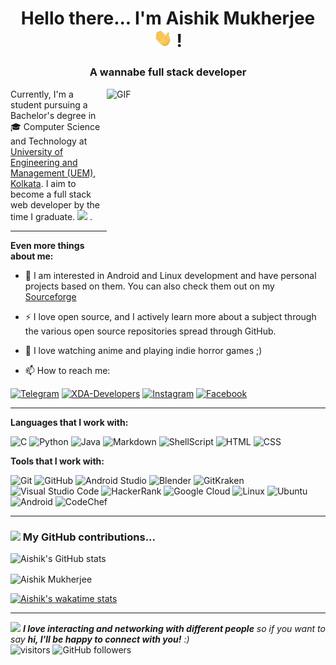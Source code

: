 <h1 align="center"> Hello there... I'm Aishik Mukherjee <img src="https://raw.githubusercontent.com/ABSphreak/ABSphreak/master/gifs/Hi.gif" width="30px"> ! </h1>
<h3 align="center">A wannabe full stack developer</h3>


<p>
<img align="right" alt="GIF" src="https://cdna.artstation.com/p/assets/images/images/033/360/764/original/metin-seven-metin-seven-3d-animated-gif-animation-computer-work-night.gif?1609327662" width="350" height="262"/>
Currently, I'm a student pursuing a Bachelor's degree in 🎓 Computer Science and Technology at <a href="https://uem.edu.in/uem-kolkata/">University of Engineering and Management (UEM), Kolkata</a>. I aim to become a full stack web developer by the time I graduate. <img src="https://media.giphy.com/media/WUlplcMpOCEmTGBtBW/giphy.gif" width="30" > .
</p>

---
**Even more things about me:**

- 📜 I am interested in Android and Linux development and have personal projects based on them.
    You can also check them out on my <a href="https://sourceforge.net/u/aishik999/profile">Sourceforge</a>
- ⚡️ I love open source, and I actively learn more about a subject through the various open source      repositories spread through GitHub.
- 🌈 I love watching anime and playing indie horror games ;)

- 📫 How to reach me: 

<a href="https://https://t.me/AISHIK999/" title="Telegram">
<img src=https://img.shields.io/badge/Telegram-2CA5E0?style=for-the-badge&logo=telegram&logoColor=white" alt="Telegram"></a>

<a href="https://forum.xda-developers.com/m/aishik999.11737149/" title="XDA-Developers">
<img src="https://img.shields.io/badge/XDA--Developers-%23AC6E2F.svg?style=for-the-badge&logo=XDA-Developers&logoColor=white" alt="XDA-Developers"></a>

<a href="https://www.instagram.com/aishik999/" title="Instagram">
<img src="https://img.shields.io/badge/Instagram-E4405F?style=for-the-badge&logo=instagram&logoColor=white" alt="Instagram"></a>

<a href="https://www.facebook.com/aishik.mukherjee.503" title="Facebook">
<img src="https://img.shields.io/badge/Facebook-1877F2?style=for-the-badge&logo=facebook&logoColor=white" alt="Facebook"></a>

---

**Languages that I work with:**  

![C](https://img.shields.io/badge/c-%2300599C.svg?style=for-the-badge&logo=c&logoColor=white)
![Python](https://img.shields.io/badge/Python-3776AB?style=for-the-badge&logo=python&logoColor=white)
![Java](https://img.shields.io/badge/java-%23ED8B00.svg?style=for-the-badge&logo=java&logoColor=white)
![Markdown](https://img.shields.io/badge/Markdown-000000?style=for-the-badge&logo=markdown&logoColor=white)
![ShellScript](https://img.shields.io/badge/Shell_Script-121011?style=for-the-badge&logo=gnu-bash&logoColor=white)
![HTML](https://img.shields.io/badge/HTML5-E34F26?style=for-the-badge&logo=html5&logoColor=white)
![CSS](https://img.shields.io/badge/CSS3-1572B6?style=for-the-badge&logo=css3&logoColor=white)

**Tools that I work with:**

![Git](https://img.shields.io/badge/git-%23F05033.svg?style=for-the-badge&logo=git&logoColor=white)
![GitHub](https://img.shields.io/badge/github-%23121011.svg?style=for-the-badge&logo=github&logoColor=white)
![Android Studio](https://img.shields.io/badge/Android%20Studio-3DDC84.svg?style=for-the-badge&logo=android-studio&logoColor=white)
![Blender](	https://img.shields.io/badge/blender-%23F5792A.svg?style=for-the-badge&logo=blender&logoColor=white)
![GitKraken](https://img.shields.io/badge/GitKraken-179287?style=for-the-badge&logo=GitKraken&logoColor=white)
![Visual Studio Code](https://img.shields.io/badge/VisualStudioCode-0078d7.svg?style=for-the-badge&logo=visual-studio-code&logoColor=white)
![HackerRank](https://img.shields.io/badge/-Hackerrank-2EC866?style=for-the-badge&logo=HackerRank&logoColor=white)
![Google Cloud](https://img.shields.io/badge/GoogleCloud-%234285F4.svg?style=for-the-badge&logo=google-cloud&logoColor=white)
![Linux](https://img.shields.io/badge/Linux-FCC624?style=for-the-badge&logo=linux&logoColor=black)
![Ubuntu](https://img.shields.io/badge/Ubuntu-E95420?style=for-the-badge&logo=ubuntu&logoColor=white)
![Android](https://img.shields.io/badge/Android-3DDC84?style=for-the-badge&logo=android&logoColor=white)
![CodeChef](https://img.shields.io/badge/-CodeChef-5B4638?style=for-the-badge&logo=CodeChef&logoColor=white)

---

### <img src="https://media.giphy.com/media/VgCDAzcKvsR6OM0uWg/giphy.gif" width="50"> My GitHub contributions...

![Aishik's GitHub stats](https://github-readme-stats.vercel.app/api?username=AISHIK999&show_icons=true&theme=dark)
<p><img align="center" src="https://github-readme-streak-stats.herokuapp.com/?user=AISHIK999&theme=dark&" alt="Aishik Mukherjee" /></p>

[![Aishik's wakatime stats](https://github-readme-stats.vercel.app/api/wakatime?username=AISHIK999&theme=dark)](https://github.com/anuraghazra/github-readme-stats)

---

<img src="https://media.giphy.com/media/LnQjpWaON8nhr21vNW/giphy.gif" width="60"> <em><b>I love interacting and networking with different people</b> so if you want to say <b>hi, I'll be happy to connect with you!</b> :)</em><br/>
![visitors](https://visitor-badge.laobi.icu/badge?page_id=AISHIK999.AISHIK999)
![GitHub followers](https://img.shields.io/github/followers/AISHIK999?label=Follow&style=plastic)
